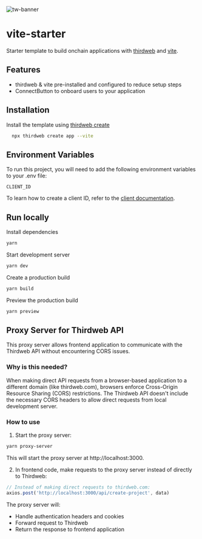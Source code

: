 ![tw-banner](https://github.com/thirdweb-example/vite-starter/assets/57885104/cfe2164b-b50b-4d8e-aaaa-31331da2d647)

# vite-starter

Starter template to build onchain applications with [thirdweb](https://thirdweb.com) and [vite](https://vitejs.dev/). 

## Features 

- thirdweb & vite pre-installed and configured to reduce setup steps
- ConnectButton to onboard users to your application

## Installation

Install the template using [thirdweb create](https://portal.thirdweb.com/cli/create)

```bash
  npx thirdweb create app --vite
```

## Environment Variables

To run this project, you will need to add the following environment variables to your .env file:

`CLIENT_ID`

To learn how to create a client ID, refer to the [client documentation](https://portal.thirdweb.com/typescript/v5/client). 

## Run locally

Install dependencies

```bash
yarn
```

Start development server

```bash
yarn dev
```

Create a production build

```bash
yarn build
```

Preview the production build

```bash
yarn preview
```

## Proxy Server for Thirdweb API

This proxy server allows frontend application to communicate with the Thirdweb API without encountering CORS issues.

### Why is this needed?

When making direct API requests from a browser-based application to a different domain (like thirdweb.com), browsers enforce Cross-Origin Resource Sharing (CORS) restrictions. The Thirdweb API doesn't include the necessary CORS headers to allow direct requests from local development server.

### How to use

1. Start the proxy server:

```bash
yarn proxy-server
```

This will start the proxy server at http://localhost:3000.

2. In frontend code, make requests to the proxy server instead of directly to Thirdweb:

```typescript
// Instead of making direct requests to thirdweb.com:
axios.post('http://localhost:3000/api/create-project', data)
```

The proxy server will:
- Handle authentication headers and cookies
- Forward request to Thirdweb
- Return the response to frontend application
